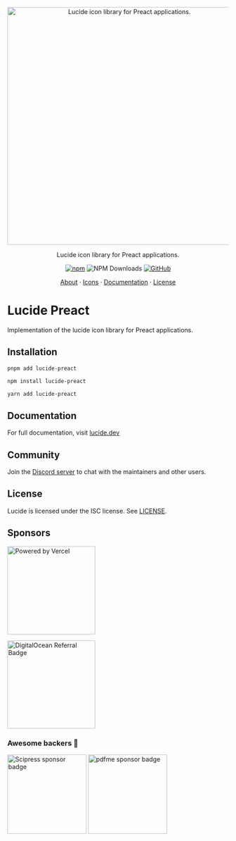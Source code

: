 <p align="center">
  <a href="https://github.com/lucide-icons/lucide">
    <img src="https://lucide.dev/package-logos/lucide-preact.svg" alt="Lucide icon library for Preact applications." width="540">
  </a>
</p>

<p align="center">
Lucide icon library for Preact applications.
</p>

<div align="center">

  [![npm](https://img.shields.io/npm/v/lucide-preact?color=blue)](https://www.npmjs.com/package/lucide-preact)
  ![NPM Downloads](https://img.shields.io/npm/dw/lucide-preact)
  [![GitHub](https://img.shields.io/github/license/lucide-icons/lucide)](https://lucide.dev/license)
</div>

<p align="center">
  <a href="https://lucide.dev/guide/">About</a>
  ·
  <a href="https://lucide.dev/icons/">Icons</a>
  ·
  <a href="https://lucide.dev/guide/packages/lucide-preact">Documentation</a>
  ·
  <a href="https://lucide.dev/license">License</a>
</p>

# Lucide Preact

Implementation of the lucide icon library for Preact applications.

## Installation

```sh
pnpm add lucide-preact
```

```sh
npm install lucide-preact
```

```sh
yarn add lucide-preact
```

## Documentation

For full documentation, visit [lucide.dev](https://lucide.dev/guide/packages/lucide-preact)

## Community

Join the [Discord server](https://discord.gg/EH6nSts) to chat with the maintainers and other users.

## License

Lucide is licensed under the ISC license. See [LICENSE](https://lucide.dev/license).

## Sponsors

<a href="https://vercel.com?utm_source=lucide&utm_campaign=oss">
  <img src="https://lucide.dev/vercel.svg" alt="Powered by Vercel" width="200" />
</a>

<a href="https://www.digitalocean.com/?refcode=b0877a2caebd&utm_campaign=Referral_Invite&utm_medium=Referral_Program&utm_source=badge"><img src="https://lucide.dev/digitalocean.svg" width="200" alt="DigitalOcean Referral Badge" /></a>

### Awesome backers 🍺

<a href="https://www.scipress.io?utm_source=lucide"><img src="https://lucide.dev/sponsors/scipress.svg" width="180" alt="Scipress sponsor badge" /></a>
<a href="https://github.com/pdfme/pdfme"><img src="https://lucide.dev/sponsors/sponsors/pdfme.svg" width="180" alt="pdfme sponsor badge" /></a>
